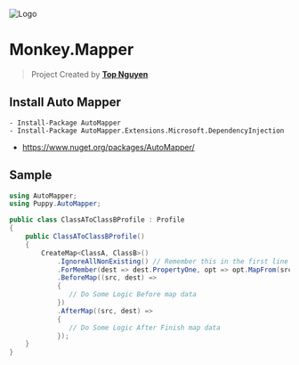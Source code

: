 ﻿![Logo](favicon.ico)
# Monkey.Mapper
> Project Created by [**Top Nguyen**](http://topnguyen.net)

## Install Auto Mapper

```markup
- Install-Package AutoMapper
- Install-Package AutoMapper.Extensions.Microsoft.DependencyInjection
```

- https://www.nuget.org/packages/AutoMapper/

## Sample

```csharp
using AutoMapper;
using Puppy.AutoMapper;

public class ClassAToClassBProfile : Profile
{
    public ClassAToClassBProfile()
    {
        CreateMap<ClassA, ClassB>()
            .IgnoreAllNonExisting() // Remember this in the first line
            .ForMember(dest => dest.PropertyOne, opt => opt.MapFrom(src => src.PropertyTwo))
            .BeforeMap((src, dest) =>
            {
               // Do Some Logic Before map data 
            })
            .AfterMap((src, dest) =>
            {
               // Do Some Logic After Finish map data
            });
    }
}
```